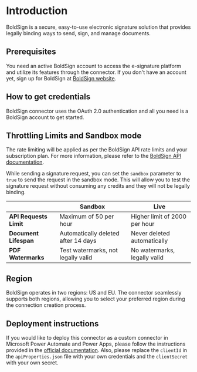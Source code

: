 # Introduction

BoldSign is a secure, easy-to-use electronic signature solution that provides legally binding ways to send, sign, and manage documents.

## Prerequisites

You need an active BoldSign account to access the e-signature platform and utilize its features through the connector. If you don't have an account yet, sign up for BoldSign at [BoldSign website](https://www.boldsign.com/).

## How to get credentials

BoldSign connector uses the OAuth 2.0 authentication and all you need is a BoldSign account to get started.

## Throttling Limits and Sandbox mode

The rate limiting will be applied as per the BoldSign API rate limits and your subscription plan. For more information, please refer to the [BoldSign API documentation](https://developers.boldsign.com/api-overview/rate-limit/?region=us).

While sending a signature request, you can set the `sandbox` parameter to `true` to send the request in the sandbox mode. This will allow you to test the signature request without consuming any credits and they will not be legally binding.

|                        | Sandbox                             | Live                          |
| ---------------------- | ----------------------------------- | ----------------------------- |
| **API Requests Limit** | Maximum of 50 per hour              | Higher limit of 2000 per hour |
| **Document Lifespan**  | Automatically deleted after 14 days | Never deleted automatically   |
| **PDF Watermarks**     | Test watermarks, not legally valid  | No watermarks, legally valid  |

## Region

BoldSign operates in two regions: US and EU. The connector seamlessly supports both regions, allowing you to select your preferred region during the connection creation process.

## Deployment instructions

If you would like to deploy this connector as a custom connector in Microsoft Power Automate and Power Apps, please follow the instructions provided in the [official documentation](https://docs.microsoft.com/en-us/connectors/custom-connectors/paconn-cli). Also, please replace the `clientId` in the `apiProperties.json` file with your own credentials and the `clientSecret` with your own secret.
